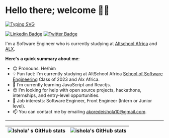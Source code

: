 # Hello there; welcome 👋🏾
[![Typing SVG](https://readme-typing-svg.herokuapp.com/?lines=Welcome+to+Ishola's+Github+page;I'm+a+Frontend+Developer+and+a+Physisc+Enthusiast)](https://git.io/typing-svg)


 [![Linkedin Badge](https://img.shields.io/badge/-badmusmuhammed-blue?style=for-the-badge&logo=Linkedin&logoColor=white&link=https://www.linkedin.com/in/badmus-muhammed)](https://www.linkedin.com/in/badmus-muhammed-a02303258) [![Twitter Badge](https://img.shields.io/badge/-@Atomdevv-1ca0f1?style=for-the-badge&logo=twitter&logoColor=white&link=https://twitter.com/Atomdevv)](https://twitter.com/Atomdevv)

I'm a Software Engineer who is currently studying at [Altschool Africa](https://www.altschoolafrica.com) and [ALX](https://www.alxafrica.com). 

**Here's a quick summary about me**:

- 😊 Pronouns: He/him
- 💡 Fun fact: I'm currently studying at AltSchool Africa [School of Software Engineering](https://altschoolafrica.com/schools/engineering) Class of 2023 and Alx Africa.
- 🌱 I’m currently learning JavaScript and Reactjs.
- 😊 I’m looking for help with open source projects, hackathons, internships, and entry-level opportunities.
- 💼 Job interests: Software Engineer, Front Engineer (Intern or Junior level).
- 📫 You can contact me by emailing akoredeishola10@gmail.com.

---

| <img align="center" src="https://github-readme-stats.vercel.app/api?username=ishola10&show_icons=true&include_all_commits=true&hide_border=true" alt="Ishola' s GitHub stats" /> | <img align="center" src="https://github-readme-stats.vercel.app/api/top-langs/?username=ishola10&langs_count=8&layout=compact&hide_border=true" alt="ishola's GitHub stats" /> |
| ------------- | ------------- |
